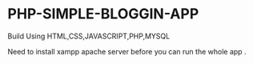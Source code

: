 # PHP-SIMPLE-BLOGGIN-APP

Build Using HTML,CSS,JAVASCRIPT,PHP,MYSQL

Need to install xampp apache server before you can run the whole app .

